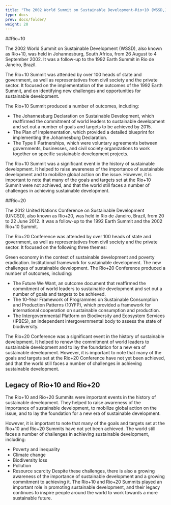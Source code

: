 ```yaml
---
title: "The 2002 World Summit on Sustainable Development-Rio+10 (WSSD,Johannesburg,2002)The 2012 United Nations Conference on Sustainable Development-Rio+20 (UNCSD,Rio,2012)"
type: docs
prev: docs/folder/
weight: 20
---
```

##Rio+10

The 2002 World Summit on Sustainable Development (WSSD), also known as Rio+10, was held in Johannesburg, South Africa, from 26 August to 4 September 2002. It was a follow-up to the 1992 Earth Summit in Rio de Janeiro, Brazil.

The Rio+10 Summit was attended by over 100 heads of state and government, as well as representatives from civil society and the private sector. It focused on the implementation of the outcomes of the 1992 Earth Summit, and on identifying new challenges and opportunities for sustainable development.

The Rio+10 Summit produced a number of outcomes, including:

* The Johannesburg Declaration on Sustainable Development, which reaffirmed the commitment of world leaders to sustainable development and set out a number of goals and targets to be achieved by 2015.
* The Plan of Implementation, which provided a detailed blueprint for implementing the Johannesburg Declaration.
* The Type II Partnerships, which were voluntary agreements between governments, businesses, and civil society organizations to work together on specific sustainable development projects.

The Rio+10 Summit was a significant event in the history of sustainable development. It helped to raise awareness of the importance of sustainable development and to mobilize global action on the issue. However, it is important to note that many of the goals and targets set at the Rio+10 Summit were not achieved, and that the world still faces a number of challenges in achieving sustainable development.

##Rio+20

The 2012 United Nations Conference on Sustainable Development (UNCSD), also known as Rio+20, was held in Rio de Janeiro, Brazil, from 20 to 22 June 2012. It was a follow-up to the 1992 Earth Summit and the 2002 Rio+10 Summit.

The Rio+20 Conference was attended by over 100 heads of state and government, as well as representatives from civil society and the private sector. It focused on the following three themes:

Green economy in the context of sustainable development and poverty eradication.
Institutional framework for sustainable development.
The new challenges of sustainable development.
The Rio+20 Conference produced a number of outcomes, including:

* The Future We Want, an outcome document that reaffirmed the commitment of world leaders to sustainable development and set out a number of goals and targets to be achieved.
* The 10-Year Framework of Programmes on Sustainable Consumption and Production Patterns (10YFP), which provided a framework for international cooperation on sustainable consumption and production.
* The Intergovernmental Platform on Biodiversity and Ecosystem Services (IPBES), an independent intergovernmental body to assess the state of biodiversity.

The Rio+20 Conference was a significant event in the history of sustainable development. It helped to renew the commitment of world leaders to sustainable development and to lay the foundation for a new era of sustainable development. However, it is important to note that many of the goals and targets set at the Rio+20 Conference have not yet been achieved, and that the world still faces a number of challenges in achieving sustainable development.

## Legacy of Rio+10 and Rio+20

The Rio+10 and Rio+20 Summits were important events in the history of sustainable development. They helped to raise awareness of the importance of sustainable development, to mobilize global action on the issue, and to lay the foundation for a new era of sustainable development.

However, it is important to note that many of the goals and targets set at the Rio+10 and Rio+20 Summits have not yet been achieved. The world still faces a number of challenges in achieving sustainable development, including:

* Poverty and inequality
* Climate change
* Biodiversity loss
* Pollution
* Resource scarcity
Despite these challenges, there is also a growing awareness of the importance of sustainable development and a growing commitment to achieving it. The Rio+10 and Rio+20 Summits played an important role in promoting sustainable development, and their legacy continues to inspire people around the world to work towards a more sustainable future.
